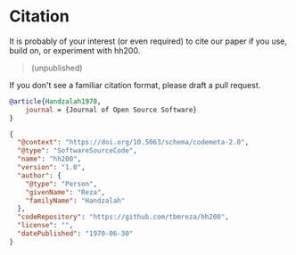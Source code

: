 # Citation

It is probably of your interest (or even required) to cite our paper if you use, build on, or experiment with hh200.

> (unpublished)

If you don't see a familiar citation format, please draft a pull request.

```bibtex
@article{Handzalah1970,
    journal = {Journal of Open Source Software}
}
```
```json
{
  "@context": "https://doi.org/10.5063/schema/codemeta-2.0",
  "@type": "SoftwareSourceCode",
  "name": "hh200",
  "version": "1.0",
  "author": {
    "@type": "Person",
    "givenName": "Reza",
    "familyName": "Handzalah"
  },
  "codeRepository": "https://github.com/tbmreza/hh200",
  "license": "",
  "datePublished": "1970-06-30"
}
```
